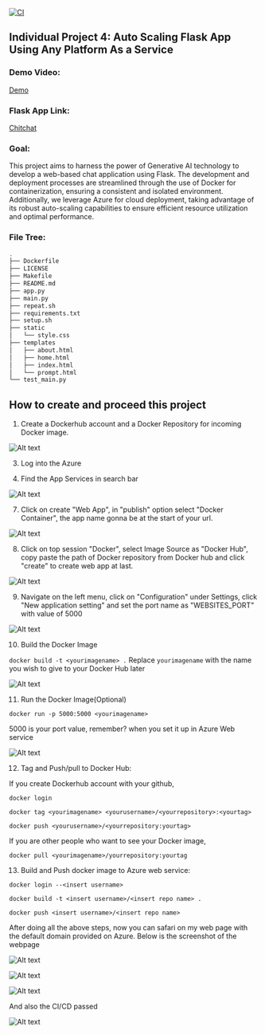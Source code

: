 [![CI](https://github.com/nogibjj/Alicia_Individual_4/actions/workflows/cicd.yml/badge.svg)](https://github.com/nogibjj/Alicia_Individual_4/actions/workflows/cicd.yml)
## Individual Project 4: Auto Scaling Flask App Using Any Platform As a Service
### Demo Video:

[Demo](https://duke.zoom.us/rec/share/IX6tfJruxv8ZK5KEtC95x8PZ3737ruHt3i5H6Inps1ijwD95HCyeoM8dQSMSXB0o.CF1cFXABRmoSRj8H?startTime=1702231559000)

### Flask App Link:

[Chitchat](http://chitchat123.azurewebsites.net)

### Goal:

This project aims to harness the power of Generative AI technology to develop a web-based chat application using Flask. The development and deployment processes are streamlined through the use of Docker for containerization, ensuring a consistent and isolated environment. Additionally, we leverage Azure for cloud deployment, taking advantage of its robust auto-scaling capabilities to ensure efficient resource utilization and optimal performance.

### File Tree:

```bash
.
├── Dockerfile
├── LICENSE
├── Makefile
├── README.md
├── app.py
├── main.py
├── repeat.sh
├── requirements.txt
├── setup.sh
├── static
│   └── style.css
├── templates
│   ├── about.html
│   ├── home.html
│   ├── index.html
│   └── prompt.html
└── test_main.py
```

## How to create and proceed this project

1. Create a Dockerhub account and a Docker Repository for incoming Docker image.
   
![Alt text](Create_Dockerrepo.png)

3. Log into the Azure
   
5. Find the App Services in search bar
   
![Alt text](<App Services.png>)

7. Click on create "Web App", in "publish" option select "Docker Container", the app name gonna be at the start of your url.

![Alt text](Create_Webapp.png)

8. Click on top session "Docker", select Image Source as "Docker Hub", copy paste the path of Docker repository from Docker hub and click 
"create" to create web app at last.

![Alt text](Webservice_Dockerset.png)

9. Navigate on the left menu, click on "Configuration" under Settings, click "New application setting" and set the port name as "WEBSITES_PORT" with value of 5000

![Alt text](PORT_set.png)

10. Build the Docker Image

`docker build -t <yourimagename> .` Replace `yourimagename` with the name you wish to give to your 
Docker Hub later

![Alt text](Dockerbuild.png)

11. Run the Docker Image(Optional)

`docker run -p 5000:5000 <yourimagename>`

5000 is your port value, remember? when you set it up in Azure Web service

![Alt text](runimage.png)

12. Tag and Push/pull to Docker Hub:

If you create Dockerhub account with your github, 

`docker login`

`docker tag <yourimagename> <yourusername>/<yourrepository>:<yourtag>`

`docker push <yourusername>/<yourrepository:yourtag>`

If you are other people who want to see your Docker image,

`docker pull <yourimagename>/yourrepository:yourtag`

13. Build and Push docker image to Azure web service:

`docker login --<insert username>`

`docker build -t <insert username>/<insert repo name> .`

`docker push <insert username>/<insert repo name>`


After doing all the above steps, now you can safari on my web page with the default domain provided on Azure.
Below is the screenshot of the webpage

![Alt text](homepage.png)

![Alt text](introduction.png)

![Alt text](Chatpage.png)

And also the CI/CD passed

![Alt text](CI_CD.png)
